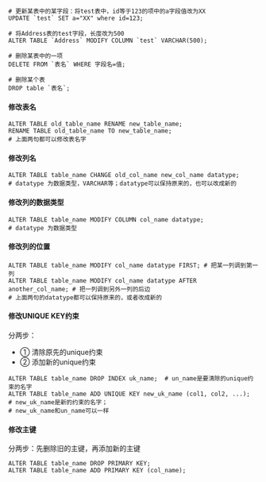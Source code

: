 ```mysql
# 更新某表中的某字段：将test表中，id等于123的项中的a字段值改为XX
UPDATE `test` SET a="XX" where id=123;

# 将Address表的test字段，长度改为500
ALTER TABLE `Address` MODIFY COLUMN `test` VARCHAR(500);

# 删除某表中的一项
DELETE FROM `表名` WHERE 字段名=值;

# 删除某个表
DROP table `表名`;
```


#### 修改表名
```mysql
ALTER TABLE old_table_name RENAME new_table_name;
RENAME TABLE old_table_name TO new_table_name;
# 上面两句都可以修改表名字
```

#### 修改列名
```mysql
ALTER TABLE table_name CHANGE old_col_name new_col_name datatype; 
# datatype 为数据类型，VARCHAR等；datatype可以保持原来的，也可以改成新的
```

#### 修改列的数据类型
```mysql
ALTER TABLE table_name MODIFY COLUMN col_name datatype;
# datatype 为数据类型
```

#### 修改列的位置
```mysql
ALTER TABLE table_name MODIFY col_name datatype FIRST; # 把某一列调到第一列
ALTER TABLE table_name MODIFY col_name datatype AFTER another_col_name; # 把一列调到另外一列的后边
# 上面两句的datatype都可以保持原来的，或者改成新的
```

#### 修改UNIQUE KEY约束
分两步：
- ① 清除原先的unique约束 
- ② 添加新的unique约束

```mysql
ALTER TABLE table_name DROP INDEX uk_name;  # un_name是要清除的unique约束的名字
ALTER TABLE table_name ADD UNIQUE KEY new_uk_name (col1, col2, ...);   # new_uk_name是新的约束的名字；
# new_uk_name和un_name可以一样
```
#### 修改主键
分两步：先删除旧的主键，再添加新的主键

```mysql
ALTER TABLE table_name DROP PRIMARY KEY;
ALTER TABLE table_name ADD PRIMARY KEY (col_name);
```

